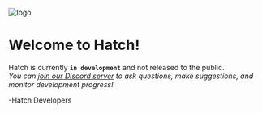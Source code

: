 ![logo]([https://rdr.lol/u/cVuLWI.png](https://github.com/hatchdotlol/resources/blob/main/logos/wordmark-yellow.png?raw=true))
# Welcome to Hatch!
Hatch is currently **`in development`** and not released to the public.  
_You can [join our Discord server](https://discord.gg/ENTDZdaGnD) to ask questions, make suggestions, and monitor development progress!_  

-Hatch Developers
